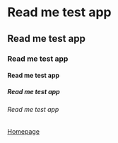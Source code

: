# Read me test app
## Read me test app
### Read me test app
#### Read me test app
##### Read me test app
###### Read me test app


[Homepage](https://www.youtube.com/watch?v=OoQ_gNTR_tc)
